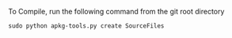 To Compile, run the following command from the git root directory

```sudo python apkg-tools.py create SourceFiles```
